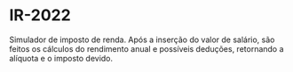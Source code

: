 # IR-2022
Simulador de imposto de renda.
Após a inserção do valor de salário, são feitos os cálculos do rendimento anual e possíveis deduções, retornando a alíquota e o imposto devido. 
